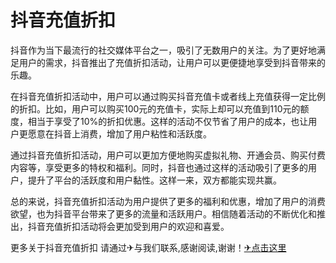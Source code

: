# 抖音充值折扣

抖音作为当下最流行的社交媒体平台之一，吸引了无数用户的关注。为了更好地满足用户的需求，抖音推出了充值折扣活动，让用户可以更便捷地享受到抖音带来的乐趣。

在抖音充值折扣活动中，用户可以通过购买抖音充值卡或者线上充值获得一定比例的折扣。比如，用户可以购买100元的充值卡，实际上却可以充值到110元的额度，相当于享受了10%的折扣优惠。这样的活动不仅节省了用户的成本，也让用户更愿意在抖音上消费，增加了用户粘性和活跃度。

通过抖音充值折扣活动，用户可以更加方便地购买虚拟礼物、开通会员、购买付费内容等，享受更多的特权和福利。同时，抖音也通过这样的活动吸引了更多的用户，提升了平台的活跃度和用户黏性。这样一来，双方都能实现共赢。

总的来说，抖音充值折扣活动为用户提供了更多的福利和优惠，增加了用户的消费欲望，也为抖音平台带来了更多的流量和活跃用户。相信随着活动的不断优化和推出，抖音充值折扣活动将会更加受到用户的欢迎和喜爱。

更多关于抖音充值折扣 请通过✈与我们联系,感谢阅读,谢谢！[✈点击这里](https://t.me/pt99bot)
